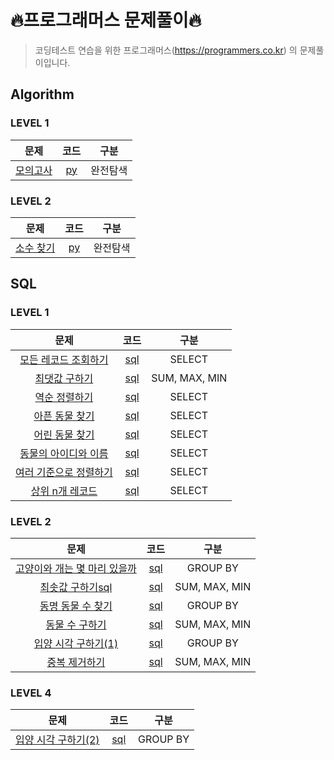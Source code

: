 # 🔥프로그래머스 문제풀이🔥
> 코딩테스트 연습을 위한 프로그래머스(https://programmers.co.kr) 의 문제풀이입니다.

## Algorithm
### LEVEL 1
| 문제 | 코드 | 구분 |
|:---:|:---:|:---:|
[모의고사](https://programmers.co.kr/learn/courses/30/lessons/42840) | [py]() | 완전탐색 |

### LEVEL 2
| 문제 | 코드 | 구분 |
|:---:|:---:|:---:|
[소수 찾기](https://programmers.co.kr/learn/courses/30/lessons/42839) | [py]() | 완전탐색 |

## SQL
### LEVEL 1
| 문제 | 코드 | 구분 |
|:---:|:---:|:---:|
[모든 레코드 조회하기](https://programmers.co.kr/learn/courses/30/lessons/59034) | [sql]() | SELECT |
[최댓값 구하기](https://programmers.co.kr/learn/courses/30/lessons/59415) | [sql]() | SUM, MAX, MIN |
[역순 정렬하기](https://programmers.co.kr/learn/courses/30/lessons/59035) | [sql]()  | SELECT |
[아픈 동물 찾기](https://programmers.co.kr/learn/courses/30/lessons/59036) | [sql]() | SELECT |
[어린 동물 찾기](https://programmers.co.kr/learn/courses/30/lessons/59037) | [sql]() | SELECT |
[동물의 아이디와 이름](https://programmers.co.kr/learn/courses/30/lessons/59037) | [sql]() | SELECT |
[여러 기준으로 정렬하기](https://programmers.co.kr/learn/courses/30/lessons/59404) | [sql]() | SELECT |
[상위 n개 레코드](https://programmers.co.kr/learn/courses/30/lessons/59405) | [sql]() | SELECT |

### LEVEL 2
| 문제 | 코드 | 구분 |
|:---:|:---:|:---:|
[고양이와 개는 몇 마리 있을까](https://programmers.co.kr/learn/courses/30/lessons/59040) | [sql]() | GROUP BY |
[최솟값 구하기](https://programmers.co.kr/learn/courses/30/lessons/59038)[sql]() | [sql]() | SUM, MAX, MIN |
[동명 동물 수 찾기](https://programmers.co.kr/learn/courses/30/lessons/59041) |[sql]() | GROUP BY |
[동물 수 구하기](https://programmers.co.kr/learn/courses/30/lessons/59406) | [sql]() | SUM, MAX, MIN |
[입양 시각 구하기(1)](https://programmers.co.kr/learn/courses/30/lessons/59412) |[sql]() | GROUP BY |
[중복 제거하기](https://programmers.co.kr/learn/courses/30/lessons/59408) | [sql]() | SUM, MAX, MIN |

### LEVEL 4
| 문제 | 코드 | 구분 |
|:---:|:---:|:---:|
[입양 시각 구하기(2)](https://programmers.co.kr/learn/courses/30/lessons/59413) |[sql]() | GROUP BY |
